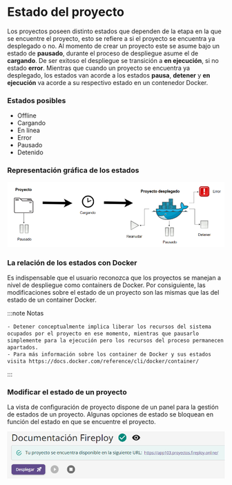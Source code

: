 # Estado del proyecto

Los proyectos poseen distinto estados que dependen de la etapa en la que se encuentre el proyecto, esto se refiere a si el proyecto se encuentra ya desplegado o no. Al momento de crear un proyecto este se asume bajo un estado de **pausado**, durante el proceso de despliegue asume el de **cargando**. De ser exitoso el despliegue se transición a **en ejecución**, si no estado **error**. Mientras que cuando un proyecto se encuentra ya desplegado, los estados van acorde a los estados **pausa**, **detener** y **en ejecución** va acorde a su respectivo estado en un contenedor Docker.

### Estados posibles

- Offline
- Cargando
- En línea
- Error
- Pausado
- Detenido


### Representación gráfica de los estados

![alt text](image-2.png)

### La relación de los estados con Docker

Es indispensable que el usuario reconozca que los proyectos se manejan a nivel de despliegue como containers de Docker. Por consiguiente, las modificaciones sobre el estado de un proyecto son las mismas que las del estado de un container Docker. 

:::note Notas

    - Detener conceptualmente implica liberar los recursos del sistema ocupados por el proyecto en ese momento, mientras que pausarlo simplemente para la ejecución pero los recursos del proceso permanecen apartados.
    - Para más información sobre los container de Docker y sus estados visita https://docs.docker.com/reference/cli/docker/container/

:::

### Modificar el estado de un proyecto

La vista de configuración de proyecto dispone de un panel para la gestión de estados de un proyecto. Algunas opciones de estado se bloquean en función del estado en que se encuentre el proyecto.

![alt ext](image.png)